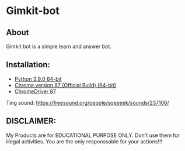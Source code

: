 # Gimkit-bot
## About  
Gimkit bot is a simple learn and answer bot.

## Installation:  
- [Python 3.9.0 64-bit](https://www.python.org/downloads)  
- [Chrome version 87 (Official Build) (64-bit)](https://www.google.com/chrome)  
- [ChromeDriver 87](https://chromedriver.chromium.org/downloads)  
  


Ting sound:
https://freesound.org/people/sqeeeek/sounds/237106/  


## DISCLAIMER:
My Products are for EDUCATIONAL PURPOSE ONLY. Don't use them for illegal activities. You are the only responssable for your actions!!!



